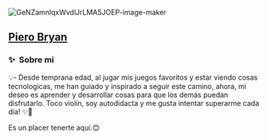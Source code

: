 ![GeNZamnlqxWvdlJrLMA5JOEP-image-maker](https://github.com/PieroBryanBL/PieroBryanBL/assets/107169260/674bd80b-05d0-4c4e-87f9-94140cdda97d)

<h2 style="text-decoration: underline">Piero Bryan</h2>

### ✨ &nbsp;Sobre mi

💡- Desde temprana edad, al jugar mis juegos favoritos y estar viendo cosas tecnologicas, me han guiado y inspirado a seguir este camino, ahora, mi deseo es aprender y desarrollar cosas para que los demás puedan disfrutarlo. Toco violín, soy autodidacta y me gusta intentar superarme cada día! ✨🚀

Es un placer tenerte aquí.😊
